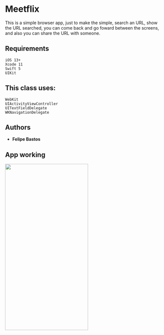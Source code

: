 # Meetflix

This is a simple browser app, just to make the simple, search an URL, show the URL searched, you can come back and go foward between the screens, and also you can share the URL with someone.

## Requirements

```
iOS 13+
Xcode 11
Swift 5
UIKit
```

## This class uses:

```
WebKit
UIActivityViewController
UITextFieldDelegate
WKNavigationDelegate
```

## Authors

* **Felipe Bastos** 

## App working
<img align="left" width="270" height="540" src="https://github.com/FelipeABastos/Browser/blob/master/BrowserOrigianl.gif"> 






